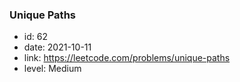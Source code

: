 ### Unique Paths

* id: 62
* date: 2021-10-11
* link: https://leetcode.com/problems/unique-paths
* level: Medium
